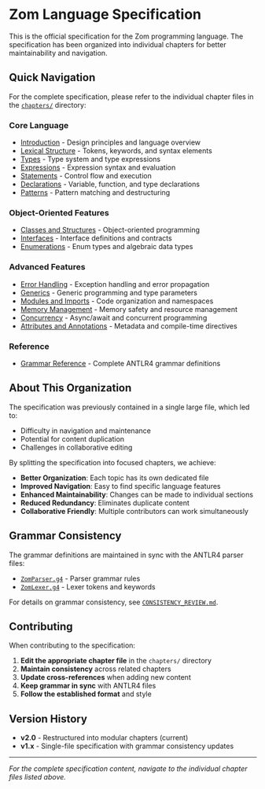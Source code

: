# Zom Language Specification

This is the official specification for the Zom programming language. The specification has been organized into individual chapters for better maintainability and navigation.

## Quick Navigation

For the complete specification, please refer to the individual chapter files in the [`chapters/`](chapters/) directory:

### Core Language

- [Introduction](chapters/01-introduction.md) - Design principles and language overview
- [Lexical Structure](chapters/02-lexical-structure.md) - Tokens, keywords, and syntax elements
- [Types](chapters/03-types.md) - Type system and type expressions
- [Expressions](chapters/04-expressions.md) - Expression syntax and evaluation
- [Statements](chapters/05-statements.md) - Control flow and execution
- [Declarations](chapters/06-declarations.md) - Variable, function, and type declarations
- [Patterns](chapters/07-patterns.md) - Pattern matching and destructuring

### Object-Oriented Features

- [Classes and Structures](chapters/08-classes-and-structures.md) - Object-oriented programming
- [Interfaces](chapters/09-interfaces.md) - Interface definitions and contracts
- [Enumerations](chapters/10-enumerations.md) - Enum types and algebraic data types

### Advanced Features

- [Error Handling](chapters/11-error-handling.md) - Exception handling and error propagation
- [Generics](chapters/12-generics.md) - Generic programming and type parameters
- [Modules and Imports](chapters/13-modules-and-imports.md) - Code organization and namespaces
- [Memory Management](chapters/14-memory-management.md) - Memory safety and resource management
- [Concurrency](chapters/15-concurrency.md) - Async/await and concurrent programming
- [Attributes and Annotations](chapters/16-attributes-and-annotations.md) - Metadata and compile-time directives

### Reference

- [Grammar Reference](chapters/17-grammar-reference.md) - Complete ANTLR4 grammar definitions

## About This Organization

The specification was previously contained in a single large file, which led to:

- Difficulty in navigation and maintenance
- Potential for content duplication
- Challenges in collaborative editing

By splitting the specification into focused chapters, we achieve:

- **Better Organization**: Each topic has its own dedicated file
- **Improved Navigation**: Easy to find specific language features
- **Enhanced Maintainability**: Changes can be made to individual sections
- **Reduced Redundancy**: Eliminates duplicate content
- **Collaborative Friendly**: Multiple contributors can work simultaneously

## Grammar Consistency

The grammar definitions are maintained in sync with the ANTLR4 parser files:

- [`ZomParser.g4`](../../grammar/ZomParser.g4) - Parser grammar rules
- [`ZomLexer.g4`](../../grammar/ZomLexer.g4) - Lexer tokens and keywords

For details on grammar consistency, see [`CONSISTENCY_REVIEW.md`](CONSISTENCY_REVIEW.md).

## Contributing

When contributing to the specification:

1. **Edit the appropriate chapter file** in the `chapters/` directory
2. **Maintain consistency** across related chapters
3. **Update cross-references** when adding new content
4. **Keep grammar in sync** with ANTLR4 files
5. **Follow the established format** and style

## Version History

- **v2.0** - Restructured into modular chapters (current)
- **v1.x** - Single-file specification with grammar consistency updates

---

*For the complete specification content, navigate to the individual chapter files listed above.*
